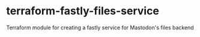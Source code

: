 # terraform-fastly-files-service
Terraform module for creating a fastly service for Mastodon's files backend
